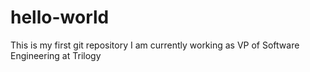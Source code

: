 # hello-world
This is my first git repository 
I am currently working as VP of Software Engineering at Trilogy
